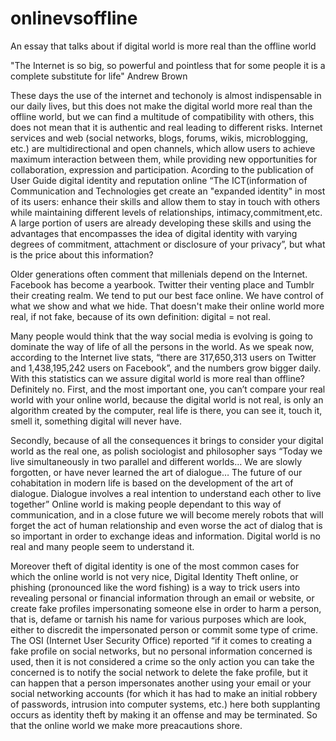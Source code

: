 # onlinevsoffline
An essay that talks about if digital world is more real than the offline world 

"The Internet is so big, so powerful and pointless that for some people it is a complete substitute for life" Andrew Brown 

These days the use of the internet and techonoly is almost indispensable in our daily lives, but this does not make the digital world more real than the offline world, but we can find a multitude of compatibility with others, this does not mean that it is authentic and real leading to different risks. Internet services and web (social networks, blogs, forums, wikis, microblogging, etc.) are multidirectional and open channels, which allow users to achieve maximum interaction between them, while providing new opportunities for collaboration, expression and participation. Acording to the publication of  User Guide digital identity and reputation online “The ICT(information of Communication and Technologies   get create an "expanded identity" in most of its users: enhance their skills and allow them to stay in touch with others while maintaining different levels of relationships, intimacy,commitment,etc. A large portion of users are already developing these skills and using the advantages that encompasses the idea of digital identity with varying degrees of commitment, attachment or disclosure of your privacy”, but what is the price about this information?

Older generations often comment that millenials depend on the Internet. Facebook has become a yearbook. Twitter their venting place and Tumblr their creating realm. We tend to put our best face online. We have control of what we show and what we hide. That doesn't make their online world more real, if not fake, because of its own definition: digital = not real.

Many people would think that the way social media is evolving is going to dominate the way of life of all the persons in the world. As we speak now, according to the Internet live stats, “there are 317,650,313 users on Twitter and 1,438,195,242 users on Facebook”, and the numbers grow bigger daily. With this statistics can we assure digital world is more real than offline? Definitely no. First, and the most important one, you can’t compare your real world with your online world, because the digital world is not real, is only an algorithm created by the computer, real life is 
there, you can see it, touch it, smell it, something digital will never have. 

Secondly, because of all the consequences it brings to consider your digital world as the real one, as polish sociologist and philosopher says “Today we live simultaneously in two parallel and different worlds… We are slowly forgotten, or have never learned the art of dialogue… The future of our cohabitation in modern life is based on the development of the art of dialogue. Dialogue involves a real intention to understand each other to live together” Online world is making people dependant to this way of communication, and in a close future we will become merely robots that will forget the act of human relationship and even worse the act of dialog that is so important in order to exchange ideas and information. Digital world is no real and many people seem to understand it. 

Moreover theft of digital identity is one of the most common cases for which the online world is not very nice, Digital Identity Theft  online, or phishing (pronounced like the word fishing) is a way to trick users into revealing personal or financial information through an email or website, or create fake profiles impersonating someone else in order to harm a person, that is, defame or tarnish his name for various purposes which are look, either to discredit the impersonated person or commit some type of crime. The  OSI (Internet User Security Office) reported “if it comes to creating a fake profile on social networks, but no personal information concerned is used, then it is not considered a crime so the only action you can take the concerned is to notify the social network to delete the fake profile, but it can happen that a person impersonates another using your email or your social networking accounts (for which it has had to make an initial robbery of passwords, intrusion into computer systems, etc.) here both supplanting occurs as identity theft by making it an offense and may be terminated. So that the online world we make more preacautions shore.
